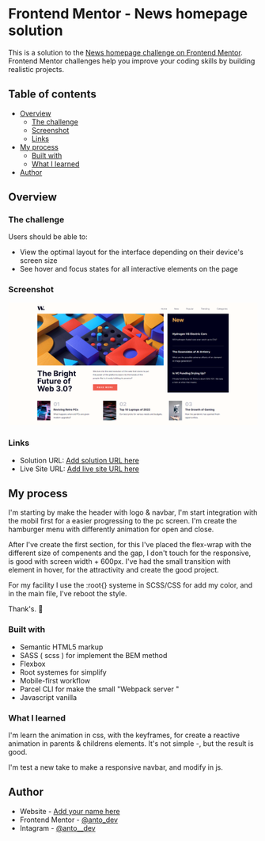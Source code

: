 # Frontend Mentor - News homepage solution

This is a solution to the [News homepage challenge on Frontend Mentor](https://www.frontendmentor.io/challenges/news-homepage-H6SWTa1MFl). Frontend Mentor challenges help you improve your coding skills by building realistic projects. 

## Table of contents

- [Overview](#overview)
  - [The challenge](#the-challenge)
  - [Screenshot](#screenshot)
  - [Links](#links)
- [My process](#my-process)
  - [Built with](#built-with)
  - [What I learned](#what-i-learned)
- [Author](#author)



## Overview

### The challenge

Users should be able to:

- View the optimal layout for the interface depending on their device's screen size
- See hover and focus states for all interactive elements on the page

### Screenshot

![](./screenschot.png)

### Links

- Solution URL: [Add solution URL here](https://github.com/antozr/news-home-page)
- Live Site URL: [Add live site URL here](http://www.challengefrontmentor.antoni-dumont.be/homepagenews/)

## My process

I'm starting by make the header with logo & navbar, I'm start integration with the mobil first for a easier progressing to the pc screen. I'm create the hamburger menu with differently animation for open and close.

After I've create the first section, for this I've placed the flex-wrap with the different size of compenents and the gap, I don't touch for the responsive, is good with screen width + 600px.
I've had the small transition with element in hover, for the attractivity and create the good project. 

For my facility I use the :root{} systeme in SCSS/CSS for add my color, and in the main file, I've reboot the style. 

Thank's. 🤙
### Built with

- Semantic HTML5 markup
- SASS ( scss ) for implement the BEM method 
- Flexbox
- Root systemes for simplify 
- Mobile-first workflow
- Parcel CLI for make the small "Webpack server "
- Javascript vanilla 

### What I learned

I'm learn the animation in css, with the keyframes, for create a reactive animation in parents & childrens elements. It's not simple -, but the result is good.

I'm test a new take to make a responsive navbar, and modify in js. 






## Author

- Website - [Add your name here](http://antoni-dumont.be/)
- Frontend Mentor - [@anto_dev](https://www.frontendmentor.io/profile/antozr)
- Intagram - [@anto__dev](https://www.instagram.com/anto__dev/)



